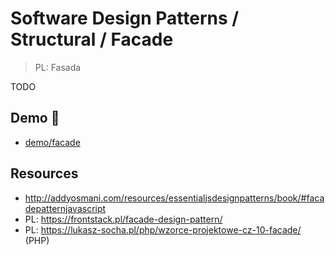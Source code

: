 # Software Design Patterns / Structural / Facade

> PL: Fasada

TODO

## Demo 🎉

* <a href="./demo/facade/">demo/facade</a>

## Resources

* <http://addyosmani.com/resources/essentialjsdesignpatterns/book/#facadepatternjavascript>
* PL: <https://frontstack.pl/facade-design-pattern/>
* PL: <https://lukasz-socha.pl/php/wzorce-projektowe-cz-10-facade/> (PHP)
